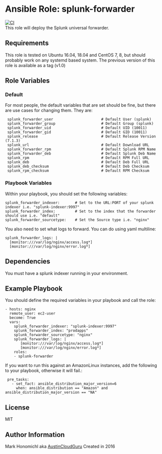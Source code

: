 Ansible Role: splunk-forwarder
=========
[![CI](https://github.com/austincloudguru/ansible-role-splunk-forwarder/workflows/CI/badge.svg?event=push)](https://github.com/austincloudguru/ansible-role-splunk-forwarder/actions?query=workflow%3ACI)  
This role will deploy the Splunk universal forwarder.

Requirements
------------

This role is tested on Ubuntu 16.04, 18.04 and CentOS 7, 8, but should probably work on any systemd based system.  The previous version of this role is available as a tag (v1.0)


Role Variables
--------------

### Default

For most people, the default variables that are set should be fine, but there are use cases for changing them.  They are:


     splunk_forwarder_user                      # Default User (splunk)
     splunk_forwarder_group                     # Default Group (splunk)
     splunk_forwarder_uid                       # Default UID (10011)
     splunk_forwarder_gid                       # Default GID (10011)
     splunk_release                             # Default Release Version (7.1.3)
     splunk_url                                 # Default Download URL              
     splunk_forwarder_rpm                       # Default Splunk RPM Name
     splunk_forwarder_deb                       # Default Splunk Deb Name
     splunk_rpm                                 # Default RPM Full URL
     splunk_deb                                 # Default Deb Full URL
     splunk_deb_checksum                        # Default Deb Checksum
     splunk_rpm_checksum                        # Default RPM Checksum


### Playbook Variables

Within your playbook, you should set the following variables:

    splunk_forwarder_indexer:       # Set to the URL:PORT of your splunk indexer i.e. "splunk-indexer:9997"
    splunk_forwarder_index:         # Set to the index that the forwarder should use i.e. "default"
    splunk_forwarder_sourcetype:    # Set the Source type i.e. "nginx"

You also need to set what logs to forward.  You can do using yaml multiline:

    splunk_forwarder_logs: |
      [monitor:///var/log/nginx/access.log*]
      [monitor:///var/log/nginx/error.log*]

Dependencies
------------

You must have a splunk indexer running in your environment.

Example Playbook
----------------

You should define the required variables in your playbook and call the role:

    - hosts: nginx
      remote_user: ec2-user
      become: True
      vars:
        splunk_forwarder_indexer: "splunk-indexer:9997"
        splunk_forwarder_index: "prodapps"
        splunk_forwarder_sourcetype: "nginx"
        splunk_forwarder_logs: |
           [monitor:///var/log/nginx/access.log*]
           [monitor:///var/log/nginx/error.log*]
        roles:
        - splunk-forwarder

If you want to run this against an AmazonLinux instances, add the following to your playbook, otherwise it will fail.:

     pre_tasks:
       - set_fact: ansible_distribution_major_version=6
         when: ansible_distribution == "Amazon" and ansible_distribution_major_version == "NA"


License
-------

MIT


Author Information
------------------

Mark Honomichl aka [AustinCloudGuru](https://austincloud.guru)
Created in 2016 
